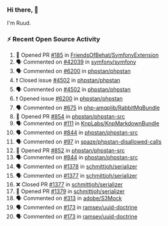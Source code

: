 ### Hi there, 👋

I'm Ruud.
 
### :zap: Recent Open Source Activity

<!--START_SECTION:activity-->
1. 💪 Opened PR [#185](https://github.com/FriendsOfBehat/SymfonyExtension/pull/185) in [FriendsOfBehat/SymfonyExtension](https://github.com/FriendsOfBehat/SymfonyExtension)
2. 🗣 Commented on [#42039](https://github.com/symfony/symfony/issues/42039) in [symfony/symfony](https://github.com/symfony/symfony)
3. 🗣 Commented on [#6200](https://github.com/phpstan/phpstan/issues/6200) in [phpstan/phpstan](https://github.com/phpstan/phpstan)
4. ❗️ Closed issue [#4502](https://github.com/phpstan/phpstan/issues/4502) in [phpstan/phpstan](https://github.com/phpstan/phpstan)
5. 🗣 Commented on [#4502](https://github.com/phpstan/phpstan/issues/4502) in [phpstan/phpstan](https://github.com/phpstan/phpstan)
6. ❗️ Opened issue [#6200](https://github.com/phpstan/phpstan/issues/6200) in [phpstan/phpstan](https://github.com/phpstan/phpstan)
7. 🗣 Commented on [#675](https://github.com/php-amqplib/RabbitMqBundle/issues/675) in [php-amqplib/RabbitMqBundle](https://github.com/php-amqplib/RabbitMqBundle)
8. 💪 Opened PR [#854](https://github.com/phpstan/phpstan-src/pull/854) in [phpstan/phpstan-src](https://github.com/phpstan/phpstan-src)
9. 🗣 Commented on [#111](https://github.com/KnpLabs/KnpMarkdownBundle/issues/111) in [KnpLabs/KnpMarkdownBundle](https://github.com/KnpLabs/KnpMarkdownBundle)
10. 🗣 Commented on [#844](https://github.com/phpstan/phpstan-src/issues/844) in [phpstan/phpstan-src](https://github.com/phpstan/phpstan-src)
11. 🗣 Commented on [#97](https://github.com/spaze/phpstan-disallowed-calls/issues/97) in [spaze/phpstan-disallowed-calls](https://github.com/spaze/phpstan-disallowed-calls)
12. 💪 Opened PR [#852](https://github.com/phpstan/phpstan-src/pull/852) in [phpstan/phpstan-src](https://github.com/phpstan/phpstan-src)
13. 🗣 Commented on [#844](https://github.com/phpstan/phpstan-src/issues/844) in [phpstan/phpstan-src](https://github.com/phpstan/phpstan-src)
14. 🗣 Commented on [#1378](https://github.com/schmittjoh/serializer/issues/1378) in [schmittjoh/serializer](https://github.com/schmittjoh/serializer)
15. 🗣 Commented on [#1377](https://github.com/schmittjoh/serializer/issues/1377) in [schmittjoh/serializer](https://github.com/schmittjoh/serializer)
16. ❌ Closed PR [#1377](https://github.com/schmittjoh/serializer/pull/1377) in [schmittjoh/serializer](https://github.com/schmittjoh/serializer)
17. 💪 Opened PR [#1379](https://github.com/schmittjoh/serializer/pull/1379) in [schmittjoh/serializer](https://github.com/schmittjoh/serializer)
18. 🗣 Commented on [#313](https://github.com/adobe/S3Mock/issues/313) in [adobe/S3Mock](https://github.com/adobe/S3Mock)
19. 🗣 Commented on [#173](https://github.com/ramsey/uuid-doctrine/issues/173) in [ramsey/uuid-doctrine](https://github.com/ramsey/uuid-doctrine)
20. 🗣 Commented on [#173](https://github.com/ramsey/uuid-doctrine/issues/173) in [ramsey/uuid-doctrine](https://github.com/ramsey/uuid-doctrine)
<!--END_SECTION:activity-->
